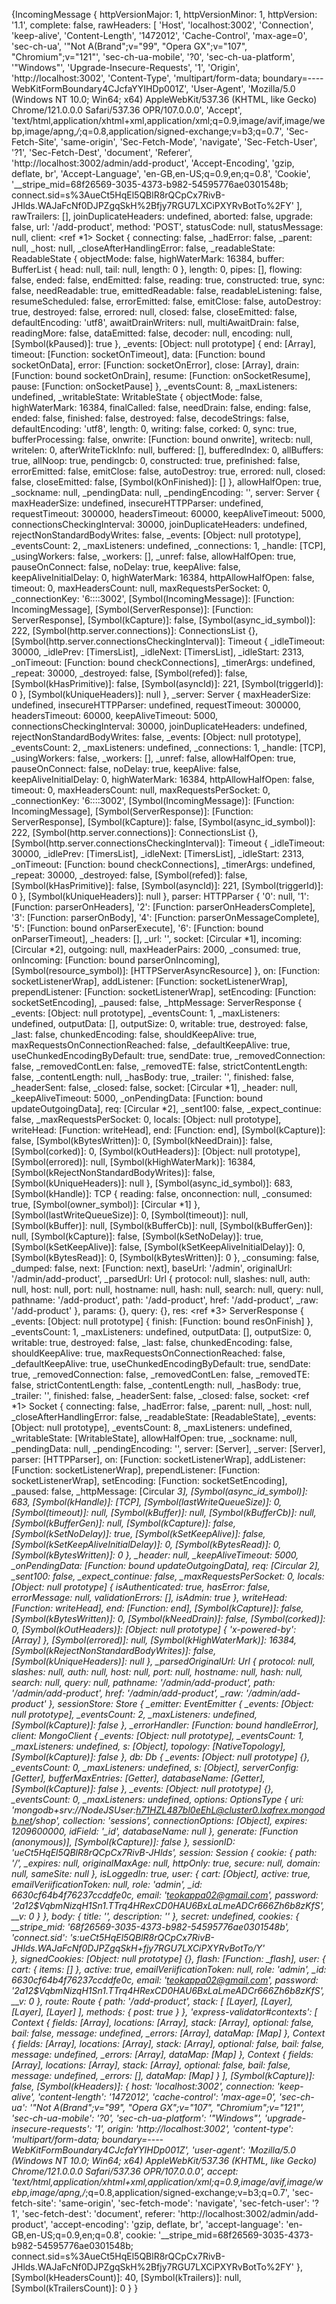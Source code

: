 {IncomingMessage {
    httpVersionMajor: 1,
    httpVersionMinor: 1,
    httpVersion: '1.1',
    complete: false,
    rawHeaders: [
      'Host',
      'localhost:3002',
      'Connection',
      'keep-alive',
      'Content-Length',
      '1472012',
      'Cache-Control',
      'max-age=0',
      'sec-ch-ua',
      '"Not A(Brand";v="99", "Opera GX";v="107", "Chromium";v="121"',
      'sec-ch-ua-mobile',
      '?0',
      'sec-ch-ua-platform',
      '"Windows"',
      'Upgrade-Insecure-Requests',
      '1',
      'Origin',
      'http://localhost:3002',
      'Content-Type',
      'multipart/form-data; boundary=----WebKitFormBoundary4CJcfaYYIHDp001Z',
      'User-Agent',
      'Mozilla/5.0 (Windows NT 10.0; Win64; x64) AppleWebKit/537.36 (KHTML, like Gecko) Chrome/121.0.0.0 Safari/537.36 OPR/107.0.0.0',
      'Accept',
      'text/html,application/xhtml+xml,application/xml;q=0.9,image/avif,image/webp,image/apng,*/*;q=0.8,application/signed-exchange;v=b3;q=0.7',
      'Sec-Fetch-Site',
      'same-origin',
      'Sec-Fetch-Mode',
      'navigate',
      'Sec-Fetch-User',
      '?1',
      'Sec-Fetch-Dest',
      'document',
      'Referer',
      'http://localhost:3002/admin/add-product',
      'Accept-Encoding',
      'gzip, deflate, br',
      'Accept-Language',
      'en-GB,en-US;q=0.9,en;q=0.8',
      'Cookie',
      '__stripe_mid=68f26569-3035-4373-b982-54595776ae0301548b; connect.sid=s%3AueCt5HqEl5QBlR8rQCpCx7RivB-JHlds.WAJaFcNf0DJPZgqSkH%2Bfjy7RGU7LXCiPXYRvBotTo%2FY'
    ],
    rawTrailers: [],
    joinDuplicateHeaders: undefined,
    aborted: false,
    upgrade: false,
    url: '/add-product',
    method: 'POST',
    statusCode: null,
    statusMessage: null,
    client: <ref *1> Socket {
      connecting: false,
      _hadError: false,
      _parent: null,
      _host: null,
      _closeAfterHandlingError: false,
      _readableState: ReadableState {
        objectMode: false,
        highWaterMark: 16384,
        buffer: BufferList { head: null, tail: null, length: 0 },
        length: 0,
        pipes: [],
        flowing: false,
        ended: false,
        endEmitted: false,
        reading: true,
        constructed: true,
        sync: false,
        needReadable: true,
        emittedReadable: false,
        readableListening: false,
        resumeScheduled: false,
        errorEmitted: false,
        emitClose: false,
        autoDestroy: true,
        destroyed: false,
        errored: null,
        closed: false,
        closeEmitted: false,
        defaultEncoding: 'utf8',
        awaitDrainWriters: null,
        multiAwaitDrain: false,
        readingMore: false,
        dataEmitted: false,
        decoder: null,
        encoding: null,
        [Symbol(kPaused)]: true
      },
      _events: [Object: null prototype] {
        end: [Array],
        timeout: [Function: socketOnTimeout],
        data: [Function: bound socketOnData],
        error: [Function: socketOnError],
        close: [Array],
        drain: [Function: bound socketOnDrain],
        resume: [Function: onSocketResume],
        pause: [Function: onSocketPause]
      },
      _eventsCount: 8,
      _maxListeners: undefined,
      _writableState: WritableState {
        objectMode: false,
        highWaterMark: 16384,
        finalCalled: false,
        needDrain: false,
        ending: false,
        ended: false,
        finished: false,
        destroyed: false,
        decodeStrings: false,
        defaultEncoding: 'utf8',
        length: 0,
        writing: false,
        corked: 0,
        sync: true,
        bufferProcessing: false,
        onwrite: [Function: bound onwrite],
        writecb: null,
        writelen: 0,
        afterWriteTickInfo: null,
        buffered: [],
        bufferedIndex: 0,
        allBuffers: true,
        allNoop: true,
        pendingcb: 0,
        constructed: true,
        prefinished: false,
        errorEmitted: false,
        emitClose: false,
        autoDestroy: true,
        errored: null,
        closed: false,
        closeEmitted: false,
        [Symbol(kOnFinished)]: []
      },
      allowHalfOpen: true,
      _sockname: null,
      _pendingData: null,
      _pendingEncoding: '',
      server: Server {
        maxHeaderSize: undefined,
        insecureHTTPParser: undefined,
        requestTimeout: 300000,
        headersTimeout: 60000,
        keepAliveTimeout: 5000,
        connectionsCheckingInterval: 30000,
        joinDuplicateHeaders: undefined,
        rejectNonStandardBodyWrites: false,
        _events: [Object: null prototype],
        _eventsCount: 2,
        _maxListeners: undefined,
        _connections: 1,
        _handle: [TCP],
        _usingWorkers: false,
        _workers: [],
        _unref: false,
        allowHalfOpen: true,
        pauseOnConnect: false,
        noDelay: true,
        keepAlive: false,
        keepAliveInitialDelay: 0,
        highWaterMark: 16384,
        httpAllowHalfOpen: false,
        timeout: 0,
        maxHeadersCount: null,
        maxRequestsPerSocket: 0,
        _connectionKey: '6::::3002',
        [Symbol(IncomingMessage)]: [Function: IncomingMessage],
        [Symbol(ServerResponse)]: [Function: ServerResponse],
        [Symbol(kCapture)]: false,
        [Symbol(async_id_symbol)]: 222,
        [Symbol(http.server.connections)]: ConnectionsList {},
        [Symbol(http.server.connectionsCheckingInterval)]: Timeout {
          _idleTimeout: 30000,
          _idlePrev: [TimersList],
          _idleNext: [TimersList],
          _idleStart: 2313,
          _onTimeout: [Function: bound checkConnections],
          _timerArgs: undefined,
          _repeat: 30000,
          _destroyed: false,
          [Symbol(refed)]: false,
          [Symbol(kHasPrimitive)]: false,
          [Symbol(asyncId)]: 221,
          [Symbol(triggerId)]: 0
        },
        [Symbol(kUniqueHeaders)]: null
      },
      _server: Server {
        maxHeaderSize: undefined,
        insecureHTTPParser: undefined,
        requestTimeout: 300000,
        headersTimeout: 60000,
        keepAliveTimeout: 5000,
        connectionsCheckingInterval: 30000,
        joinDuplicateHeaders: undefined,
        rejectNonStandardBodyWrites: false,
        _events: [Object: null prototype],
        _eventsCount: 2,
        _maxListeners: undefined,
        _connections: 1,
        _handle: [TCP],
        _usingWorkers: false,
        _workers: [],
        _unref: false,
        allowHalfOpen: true,
        pauseOnConnect: false,
        noDelay: true,
        keepAlive: false,
        keepAliveInitialDelay: 0,
        highWaterMark: 16384,
        httpAllowHalfOpen: false,
        timeout: 0,
        maxHeadersCount: null,
        maxRequestsPerSocket: 0,
        _connectionKey: '6::::3002',
        [Symbol(IncomingMessage)]: [Function: IncomingMessage],
        [Symbol(ServerResponse)]: [Function: ServerResponse],
        [Symbol(kCapture)]: false,
        [Symbol(async_id_symbol)]: 222,
        [Symbol(http.server.connections)]: ConnectionsList {},
        [Symbol(http.server.connectionsCheckingInterval)]: Timeout {
          _idleTimeout: 30000,
          _idlePrev: [TimersList],
          _idleNext: [TimersList],
          _idleStart: 2313,
          _onTimeout: [Function: bound checkConnections],
          _timerArgs: undefined,
          _repeat: 30000,
          _destroyed: false,
          [Symbol(refed)]: false,
          [Symbol(kHasPrimitive)]: false,
          [Symbol(asyncId)]: 221,
          [Symbol(triggerId)]: 0
        },
        [Symbol(kUniqueHeaders)]: null
      },
      parser: HTTPParser {
        '0': null,
        '1': [Function: parserOnHeaders],
        '2': [Function: parserOnHeadersComplete],
        '3': [Function: parserOnBody],
        '4': [Function: parserOnMessageComplete],
        '5': [Function: bound onParserExecute],
        '6': [Function: bound onParserTimeout],
        _headers: [],
        _url: '',
        socket: [Circular *1],
        incoming: [Circular *2],
        outgoing: null,
        maxHeaderPairs: 2000,
        _consumed: true,
        onIncoming: [Function: bound parserOnIncoming],
        [Symbol(resource_symbol)]: [HTTPServerAsyncResource]
      },
      on: [Function: socketListenerWrap],
      addListener: [Function: socketListenerWrap],
      prependListener: [Function: socketListenerWrap],
      setEncoding: [Function: socketSetEncoding],
      _paused: false,
      _httpMessage: ServerResponse {
        _events: [Object: null prototype],
        _eventsCount: 1,
        _maxListeners: undefined,
        outputData: [],
        outputSize: 0,
        writable: true,
        destroyed: false,
        _last: false,
        chunkedEncoding: false,
        shouldKeepAlive: true,
        maxRequestsOnConnectionReached: false,
        _defaultKeepAlive: true,
        useChunkedEncodingByDefault: true,
        sendDate: true,
        _removedConnection: false,
        _removedContLen: false,
        _removedTE: false,
        strictContentLength: false,
        _contentLength: null,
        _hasBody: true,
        _trailer: '',
        finished: false,
        _headerSent: false,
        _closed: false,
        socket: [Circular *1],
        _header: null,
        _keepAliveTimeout: 5000,
        _onPendingData: [Function: bound updateOutgoingData],
        req: [Circular *2],
        _sent100: false,
        _expect_continue: false,
        _maxRequestsPerSocket: 0,
        locals: [Object: null prototype],
        writeHead: [Function: writeHead],
        end: [Function: end],
        [Symbol(kCapture)]: false,
        [Symbol(kBytesWritten)]: 0,
        [Symbol(kNeedDrain)]: false,
        [Symbol(corked)]: 0,
        [Symbol(kOutHeaders)]: [Object: null prototype],
        [Symbol(errored)]: null,
        [Symbol(kHighWaterMark)]: 16384,
        [Symbol(kRejectNonStandardBodyWrites)]: false,
        [Symbol(kUniqueHeaders)]: null
      },
      [Symbol(async_id_symbol)]: 683,
      [Symbol(kHandle)]: TCP {
        reading: false,
        onconnection: null,
        _consumed: true,
        [Symbol(owner_symbol)]: [Circular *1]
      },
      [Symbol(lastWriteQueueSize)]: 0,
      [Symbol(timeout)]: null,
      [Symbol(kBuffer)]: null,
      [Symbol(kBufferCb)]: null,
      [Symbol(kBufferGen)]: null,
      [Symbol(kCapture)]: false,
      [Symbol(kSetNoDelay)]: true,
      [Symbol(kSetKeepAlive)]: false,
      [Symbol(kSetKeepAliveInitialDelay)]: 0,
      [Symbol(kBytesRead)]: 0,
      [Symbol(kBytesWritten)]: 0
    },
    _consuming: false,
    _dumped: false,
    next: [Function: next],
    baseUrl: '/admin',
    originalUrl: '/admin/add-product',
    _parsedUrl: Url {
      protocol: null,
      slashes: null,
      auth: null,
      host: null,
      port: null,
      hostname: null,
      hash: null,
      search: null,
      query: null,
      pathname: '/add-product',
      path: '/add-product',
      href: '/add-product',
      _raw: '/add-product'
    },
    params: {},
    query: {},
    res: <ref *3> ServerResponse {
      _events: [Object: null prototype] { finish: [Function: bound resOnFinish] },
      _eventsCount: 1,
      _maxListeners: undefined,
      outputData: [],
      outputSize: 0,
      writable: true,
      destroyed: false,
      _last: false,
      chunkedEncoding: false,
      shouldKeepAlive: true,
      maxRequestsOnConnectionReached: false,
      _defaultKeepAlive: true,
      useChunkedEncodingByDefault: true,
      sendDate: true,
      _removedConnection: false,
      _removedContLen: false,
      _removedTE: false,
      strictContentLength: false,
      _contentLength: null,
      _hasBody: true,
      _trailer: '',
      finished: false,
      _headerSent: false,
      _closed: false,
      socket: <ref *1> Socket {
        connecting: false,
        _hadError: false,
        _parent: null,
        _host: null,
        _closeAfterHandlingError: false,
        _readableState: [ReadableState],
        _events: [Object: null prototype],
        _eventsCount: 8,
        _maxListeners: undefined,
        _writableState: [WritableState],
        allowHalfOpen: true,
        _sockname: null,
        _pendingData: null,
        _pendingEncoding: '',
        server: [Server],
        _server: [Server],
        parser: [HTTPParser],
        on: [Function: socketListenerWrap],
        addListener: [Function: socketListenerWrap],
        prependListener: [Function: socketListenerWrap],
        setEncoding: [Function: socketSetEncoding],
        _paused: false,
        _httpMessage: [Circular *3],
        [Symbol(async_id_symbol)]: 683,
        [Symbol(kHandle)]: [TCP],
        [Symbol(lastWriteQueueSize)]: 0,
        [Symbol(timeout)]: null,
        [Symbol(kBuffer)]: null,
        [Symbol(kBufferCb)]: null,
        [Symbol(kBufferGen)]: null,
        [Symbol(kCapture)]: false,
        [Symbol(kSetNoDelay)]: true,
        [Symbol(kSetKeepAlive)]: false,
        [Symbol(kSetKeepAliveInitialDelay)]: 0,
        [Symbol(kBytesRead)]: 0,
        [Symbol(kBytesWritten)]: 0
      },
      _header: null,
      _keepAliveTimeout: 5000,
      _onPendingData: [Function: bound updateOutgoingData],
      req: [Circular *2],
      _sent100: false,
      _expect_continue: false,
      _maxRequestsPerSocket: 0,
      locals: [Object: null prototype] {
        isAuthenticated: true,
        hasError: false,
        errorMessage: null,
        validationErrors: [],
        isAdmin: true
      },
      writeHead: [Function: writeHead],
      end: [Function: end],
      [Symbol(kCapture)]: false,
      [Symbol(kBytesWritten)]: 0,
      [Symbol(kNeedDrain)]: false,
      [Symbol(corked)]: 0,
      [Symbol(kOutHeaders)]: [Object: null prototype] { 'x-powered-by': [Array] },
      [Symbol(errored)]: null,
      [Symbol(kHighWaterMark)]: 16384,
      [Symbol(kRejectNonStandardBodyWrites)]: false,
      [Symbol(kUniqueHeaders)]: null
    },
    _parsedOriginalUrl: Url {
      protocol: null,
      slashes: null,
      auth: null,
      host: null,
      port: null,
      hostname: null,
      hash: null,
      search: null,
      query: null,
      pathname: '/admin/add-product',
      path: '/admin/add-product',
      href: '/admin/add-product',
      _raw: '/admin/add-product'
    },
    sessionStore: Store {
      _emitter: EventEmitter {
        _events: [Object: null prototype],
        _eventsCount: 2,
        _maxListeners: undefined,
        [Symbol(kCapture)]: false
      },
      _errorHandler: [Function: bound handleError],
      client: MongoClient {
        _events: [Object: null prototype],
        _eventsCount: 1,
        _maxListeners: undefined,
        s: [Object],
        topology: [NativeTopology],
        [Symbol(kCapture)]: false
      },
      db: Db {
        _events: [Object: null prototype] {},
        _eventsCount: 0,
        _maxListeners: undefined,
        s: [Object],
        serverConfig: [Getter],
        bufferMaxEntries: [Getter],
        databaseName: [Getter],
        [Symbol(kCapture)]: false
      },
      _events: [Object: null prototype] {},
      _eventsCount: 0,
      _maxListeners: undefined,
      options: OptionsType {
        uri: 'mongodb+srv://NodeJSUser:h71HZL487bl0eEhL@cluster0.lxafrex.mongodb.net/shop',
        collection: 'sessions',
        connectionOptions: [Object],
        expires: 1209600000,
        idField: '_id',
        databaseName: null
      },
      generate: [Function (anonymous)],
      [Symbol(kCapture)]: false
    },
    sessionID: 'ueCt5HqEl5QBlR8rQCpCx7RivB-JHlds',
    session: Session {
      cookie: {
        path: '/',
        _expires: null,
        originalMaxAge: null,
        httpOnly: true,
        secure: null,
        domain: null,
        sameSite: null
      },
      isLoggedIn: true,
      user: {
        cart: [Object],
        active: true,
        emailVeriificationToken: null,
        role: 'admin',
        _id: 6630cf64b4f76237ccddfe0c,
        email: 'teokappa02@gmail.com',
        password: '$2a$12$VqbmNizqH1Sn1.TTrq4HRexCD0HAU6BxLaLmeADCr666Zh6b8zKfS',
        __v: 0
      }
    },
    body: { title: '', description: '' },
    secret: undefined,
    cookies: {
      __stripe_mid: '68f26569-3035-4373-b982-54595776ae0301548b',
      'connect.sid': 's:ueCt5HqEl5QBlR8rQCpCx7RivB-JHlds.WAJaFcNf0DJPZgqSkH+fjy7RGU7LXCiPXYRvBotTo/Y'       
    },
    signedCookies: [Object: null prototype] {},
    flash: [Function: _flash],
    user: {
      cart: { items: [] },
      active: true,
      emailVeriificationToken: null,
      role: 'admin',
      _id: 6630cf64b4f76237ccddfe0c,
      email: 'teokappa02@gmail.com',
      password: '$2a$12$VqbmNizqH1Sn1.TTrq4HRexCD0HAU6BxLaLmeADCr666Zh6b8zKfS',
      __v: 0
    },
    route: Route {
      path: '/add-product',
      stack: [ [Layer], [Layer], [Layer], [Layer] ],
      methods: { post: true }
    },
    'express-validator#contexts': [
      Context {
        fields: [Array],
        locations: [Array],
        stack: [Array],
        optional: false,
        bail: false,
        message: undefined,
        _errors: [Array],
        dataMap: [Map]
      },
      Context {
        fields: [Array],
        locations: [Array],
        stack: [Array],
        optional: false,
        bail: false,
        message: undefined,
        _errors: [Array],
        dataMap: [Map]
      },
      Context {
        fields: [Array],
        locations: [Array],
        stack: [Array],
        optional: false,
        bail: false,
        message: undefined,
        _errors: [],
        dataMap: [Map]
      }
    ],
    [Symbol(kCapture)]: false,
    [Symbol(kHeaders)]: {
      host: 'localhost:3002',
      connection: 'keep-alive',
      'content-length': '1472012',
      'cache-control': 'max-age=0',
      'sec-ch-ua': '"Not A(Brand";v="99", "Opera GX";v="107", "Chromium";v="121"',
      'sec-ch-ua-mobile': '?0',
      'sec-ch-ua-platform': '"Windows"',
      'upgrade-insecure-requests': '1',
      origin: 'http://localhost:3002',
      'content-type': 'multipart/form-data; boundary=----WebKitFormBoundary4CJcfaYYIHDp001Z',
      'user-agent': 'Mozilla/5.0 (Windows NT 10.0; Win64; x64) AppleWebKit/537.36 (KHTML, like Gecko) Chrome/121.0.0.0 Safari/537.36 OPR/107.0.0.0',
      accept: 'text/html,application/xhtml+xml,application/xml;q=0.9,image/avif,image/webp,image/apng,*/*;q=0.8,application/signed-exchange;v=b3;q=0.7',
      'sec-fetch-site': 'same-origin',
      'sec-fetch-mode': 'navigate',
      'sec-fetch-user': '?1',
      'sec-fetch-dest': 'document',
      referer: 'http://localhost:3002/admin/add-product',
      'accept-encoding': 'gzip, deflate, br',
      'accept-language': 'en-GB,en-US;q=0.9,en;q=0.8',
      cookie: '__stripe_mid=68f26569-3035-4373-b982-54595776ae0301548b; connect.sid=s%3AueCt5HqEl5QBlR8rQCpCx7RivB-JHlds.WAJaFcNf0DJPZgqSkH%2Bfjy7RGU7LXCiPXYRvBotTo%2FY'
    },
    [Symbol(kHeadersCount)]: 40,
    [Symbol(kTrailers)]: null,
    [Symbol(kTrailersCount)]: 0
  }
}